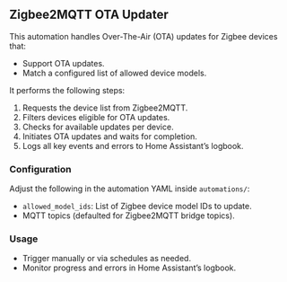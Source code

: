 ## Zigbee2MQTT OTA Updater

This automation handles Over-The-Air (OTA) updates for Zigbee devices that:

- Support OTA updates.
- Match a configured list of allowed device models.

It performs the following steps:

1. Requests the device list from Zigbee2MQTT.
2. Filters devices eligible for OTA updates.
3. Checks for available updates per device.
4. Initiates OTA updates and waits for completion.
5. Logs all key events and errors to Home Assistant’s logbook.

### Configuration

Adjust the following in the automation YAML inside `automations/`:

- `allowed_model_ids`: List of Zigbee device model IDs to update.
- MQTT topics (defaulted for Zigbee2MQTT bridge topics).

### Usage

- Trigger manually or via schedules as needed.
- Monitor progress and errors in Home Assistant’s logbook.